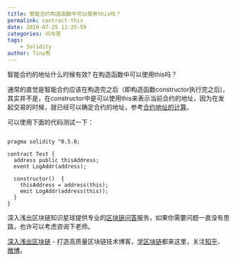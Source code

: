 ```yaml
---
title: 智能合约构造函数中可以使用this吗？ 
permalink: contract-this
date: 2019-07-25 11:25:59
categories: 问与答
tags:
    - Solidity
author: Tiny熊
---
```


智能合约的地址什么时候有效? 在构造函数中可以使用this吗？

<!-- more -->

通常的直觉是智能合约应该在构造完之后（即构造函数constructor执行完之后)，其实并不是，在constructor中是可以使用this来表示当前合约的地址，因为在发起交易的时候，就已经可以确定合约的地址，参考[合约地址的计算](https://learnblockchain.cn/2019/06/10/address-compute/)。

可以使用下面的代码测试一下：

```

pragma solidity ^0.5.0;

contract Test {
  address public thisAddress;
  event LogAddr(address);

  constructor()  {
    thisAddress = address(this);
    emit LogAddr(address(this));
  }
}
```


深入浅出区块链知识星球提供专业的[区块链问答](https://learnblockchain.cn/2019/01/12/about-qa/)服务，如果你需要问题一直没有思路，也许可以考虑咨询下老师。

[深入浅出区块链](https://learnblockchain.cn/) - 打造高质量区块链技术博客，[学区块链](https://learnblockchain.cn/2018/01/11/guide/)都来这里，关注[知乎](https://www.zhihu.com/people/xiong-li-bing/activities)、[微博](https://weibo.com/517623789)。


